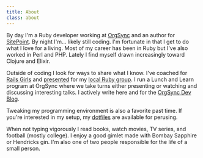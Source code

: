 ```yaml
---
title: About
class: about
---
```


<p style="margin-top:0.9375em"></p>

By day I'm a Ruby developer working at [OrgSync][1] and an author for [SitePoint][7].
By night I'm... likely still coding.
I'm fortunate in that I get to do what I love for a living.
Most of my career has been in Ruby but I've also worked in Perl and PHP.
Lately I find myself drawn increasingly toward Clojure and Elixir.

Outside of coding I look for ways to share what I know.
I've coached for [Rails Girls][2] and [presented][3] for my [local Ruby group][4].
I run a Lunch and Learn program at OrgSync where we take turns either presenting or watching and discussing interesting talks.
I actively write here and for the [OrgSync Dev Blog][5].

Tweaking my programming environment is also a favorite past time.
If you're interested in my setup, my [dotfiles][6] are available for perusing.

When not typing vigorously I read books, watch movies, TV series, and football (mostly college).
I enjoy a good gimlet made with Bombay Sapphire or Hendricks gin.
I'm also one of two people responsible for the life of a small person.

[1]: http://www.orgsync.com/
[2]: http://railsgirls.com/
[3]: /talks/
[4]: http://www.dallasrb.org/
[5]: http://devblog.orgsync.com/
[6]: https://github.com/AaronLasseigne/dotfiles
[7]: http://www.sitepoint.com/author/alasseigne/

